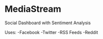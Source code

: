 MediaStream
=============

Social Dashboard with Sentiment Analysis

Uses:
-Facebook
-Twitter
-RSS Feeds
-Reddit


